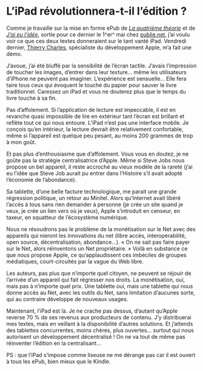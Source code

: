 # L’iPad révolutionnera-t-il l’édition ?

Comme je travaille sur la mise en forme ePub de [*La quatrième théorie*](https://tcrouzet.com/la-quatrieme-theorie/) et de [*J’ai eu l’idée*](https://tcrouzet.com/id/), sortie pour ce dernier le 1^er^ mai chez [publie.net](http://publie.net), j’ai voulu voir ce que ces deux textes donneraient sur le tant vanté iPad. Vendredi dernier, [Thierry Charles](https://www.axalot.fr/), spécialiste du développement Apple, m’a fait une démo.<span id="more-15898"></span>

J’avoue, j’ai été bluffé par la sensibilité de l’écran tactile. J’avais l’impression de toucher les images, d’entrer dans leur texture… même les utilisateurs d’iPhone ne peuvent pas imaginer. L’expérience est sensuelle… Elle fera taire tous ceux qui évoquent le touché du papier pour sauver le livre traditionnel. Caressez un iPad et vous ne douterez plus que le temps du livre touche à sa fin.

Pas d’affolement. Si l’application de lecture est impeccable, il est en revanche quasi impossible de lire en extérieur tant l’écran est brillant et reflète tout ce qui nous entoure. L’iPad n’est pas une interface mobile. Je conçois qu’en intérieur, la lecture devrait être relativement confortable, même si l’appareil est quelque peu pesant, au moins 200 grammes de trop à mon goût.

Et pas plus d’enthousiasme que d’affolement. Vous vous en doutez, je ne goûte pas la stratégie centralisatrice d’Apple. Même si Steve Jobs nous propose un bel appareil, il reste accroché au vieux modèle de la rareté (j’ai eu l’idée que Steve Job aurait pu entrer dans l’Histoire s’il avait adopté l’économie de l’abondance).

Sa tablette, d’une belle facture technologique, me parait une grande régression politique, un retour au Minitel. Alors qu’Internet avait libéré l’accès à tous sans rien demander à personne (je crée un site quand je veux, je crée un lien vers où je veux), Apple s’introduit en censeur, en taxeur, en squatteur de l’écosystème numérique.

Nous ne résoudrons pas le problème de la monétisation sur le Net avec des appareils qui nieront les innovations du net (libre accès, interopérabilité, open source, décentralisation, abondance…). « On ne sait pas faire payer sur le Net, alors réinventons un Net propriétaire. » Voilà en substance ce que nous propose Apple, ce qu’applaudissent ces imbéciles de groupes médiatiques, court-circuités par la vague du Web libre.

Les auteurs, pas plus que n’importe quel citoyen, ne peuvent se réjouir de l’arrivée d’un appareil qui fait régresser nos droits. La monétisation, oui, mais pas à n’importe quel prix. Une tablette oui, mais une tablette qui nous donne accès au Net, avec les outils du Net, sans limitation d’aucunes sorte, qui au contraire développe de nouveaux usages.

Maintenant, l’iPad est là. Je ne crache pas dessus, d’autant qu’Apple reverse 70 % de ses revenus aux producteurs de contenu. J’y distribuerai mes textes, mais en veillant à la disponibilité d’autres solutions. Et j’attends des tablettes concurrentes, moins chères, plus ouvertes… surtout qui nous autorisent un développement décentralisé ! On ne va tout de même pas réinventer l’édition en la centralisant…

PS : que l’iPad s’impose comme liseuse ne me dérange pas car il est ouvert à tous les ePub, bien mieux que le Kindle.